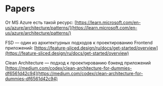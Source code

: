 # Papers

От MS Azure есть такой ресурс: [https://learn.microsoft.com/en-us/azure/architecture/patterns/](https://learn.microsoft.com/en-us/azure/architecture/patterns/)

FSD — один из архитектурных подходов к проектированию Frontend приложений: [https://feature-sliced.design/ru/docs/get-started/overview](https://feature-sliced.design/ru/docs/get-started/overview)

Clean Architecture — подход к проектированию бэкенд приложений [https://medium.com/codex/clean-architecture-for-dummies-df6561d42c94](https://medium.com/codex/clean-architecture-for-dummies-df6561d42c94)

